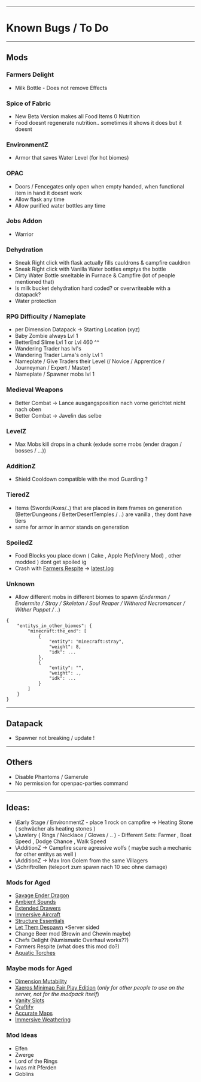 *****
# Known Bugs / To Do
*****
## Mods

### Farmers Delight
- Milk Bottle - Does not remove Effects

### Spice of Fabric
- New Beta Version makes all Food Items 0 Nutrition
- Food doesnt regenerate nutrition.. sometimes it shows it does but it doesnt

### EnvironmentZ
- Armor that saves Water Level \(for hot biomes)

### OPAC
- Doors / Fencegates only open when empty handed, when functional item in hand it doesnt work
- Allow flask any time
- Allow purified water bottles any time

### Jobs Addon
- Warrior

### Dehydration
- Sneak Right click with flask actually fills cauldrons & campfire cauldron
- Sneak Right click with Vanilla Water bottles emptys the bottle
- Dirty Water Bottle smeltable in Furnace & Campfire (lot of people mentioned that)
- Is milk bucket dehydration hard coded? or overwriteable with a datapack?
- Water protection 

### RPG Difficulty / Nameplate
- per Dimension Datapack -> Starting Location (xyz)
- Baby Zombie always Lvl 1
- BetterEnd Slime Lvl 1 or Lvl 460 ^^
- Wandering Trader has lvl's 
- Wandering Trader Lama's only Lvl 1
- Nameplate / Give Traders their Level (/ Novice / Apprentice / Journeyman / Expert / Master)
- Nameplate / Spawner mobs lvl 1

### Medieval Weapons
- Better Combat -> Lance ausgangsposition nach vorne gerichtet nicht nach oben
- Better Combat -> Javelin das selbe

### LevelZ
- Max Mobs kill drops in a chunk (exlude some mobs (ender dragon / bosses / ...))

### AdditionZ
- Shield Cooldown compatible with the mod Guarding ?

### TieredZ
- Items (Swords/Axes/..) that are placed in item frames on generation (BetterDungeons / BetterDesertTemples / ..) are vanilla , they dont have tiers
- same for armor in armor stands on generation

### SpoiledZ
- Food Blocks you place down ( Cake , Apple Pie(Vinery Mod) , other modded ) dont get spoiled ig
- Crash with [Farmers Respite](https://beta.curseforge.com/minecraft/mc-mods/farmers-respite-fabric) -> [latest.log](https://gist.github.com/SpigotDE/1d055f0e746194d5c284b9ef9bd99ef7)

### Unknown
- Allow different mobs in different biomes to spawn \(*Enderman / Endermite / Stray / Skeleton / Soul Reaper / Withered Necromancer / Wither Puppet / ..*)

```
{
    "entitys_in_other_biomes": {
        "minecraft:the_end": [
            {
                "entity": "minecraft:stray",
                "weight": 8,
                "idk": ...
            },
            {
                "entity": "",
                "weight": .,
                "idk": ...
            }
        ]
    }
}
```
*****
## Datapack

- Spawner not breaking / update !

*****
## Others

- Disable Phantoms / Gamerule
- No permission for openpac-parties command

*****
## Ideas:

- \Early Stage / EnvironmentZ - place 1 rock on campfire -> Heating Stone ( schwächer als heating stones )
- \Juwlery ( Rings / Necklace / Gloves / .. ) - Different Sets: Farmer , Boat Speed , Dodge Chance , Walk Speed
- \AdditionZ -> Campfire scare agressive wolfs ( maybe such a mechanic for other entitys as well )
- \AdditionZ -> Max Iron Golem from the same Villagers
- \Schriftrollen (teleport zum spawn nach 10 sec ohne damage)

### Mods for Aged

- [Savage Ender Dragon](https://beta.curseforge.com/minecraft/mc-mods/savage-ender-dragon)
- [Ambient Sounds](https://beta.curseforge.com/minecraft/mc-mods/ambientsounds)
- [Extended Drawers](https://beta.curseforge.com/minecraft/mc-mods/extended-drawers)
- [Immersive Aircraft](https://beta.curseforge.com/minecraft/mc-mods/immersive-aircraft)
- [Structure Essentials](https://beta.curseforge.com/minecraft/mc-mods/structure-essentials-forge-fabric)
- [Let Them Despawn](https://beta.curseforge.com/minecraft/mc-mods/let-me-despawn) *Server sided
- Change Beer mod \(Brewin and Chewin maybe)
- Chefs Delight \(Numismatic Overhaul works??)
- Farmers Respite \(what does this mod do?)
- [Aquatic Torches](https://www.curseforge.com/minecraft/mc-mods/aquatic-torches)

### Maybe mods for Aged
- [Dimension Mutability](https://beta.curseforge.com/minecraft/mc-mods/dimension-mutability)
- [Xaeros Minimap Fair Play Edition](https://beta.curseforge.com/minecraft/mc-mods/xaeros-minimap-fair-play-edition) (*only for other people to use on the server, not for the modpack itself*)
- [Vanity Slots](https://beta.curseforge.com/minecraft/mc-mods/vanityslots)
- [Craftify](https://www.curseforge.com/minecraft/mc-mods/craftify)
- [Accurate Maps](https://www.curseforge.com/minecraft/mc-mods/accurate-maps)
- [Immersive Weathering](https://www.curseforge.com/minecraft/mc-mods/immersive-weathering-fabric)

### Mod Ideas

- Elfen
- Zwerge
- Lord of the Rings
- Iwas mit Pferden
- Goblins
